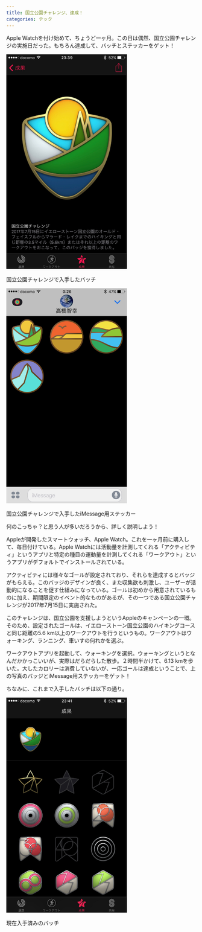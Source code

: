 ```yaml
---
title: 国立公園チャレンジ、達成！
categories: テック
---
```

Apple Watchを付け始めて、ちょうど一ヶ月。この日は偶然、国立公園チャレンジの実施日だった。もちろん達成して、バッチとステッカーをゲット！

<div class="post-img">
<a href="/assets/images/20170716a/IMG_1241.jpeg">
<img src="/assets/images/20170716a/IMG_1241.jpeg" width="320px">
</a>
<p>国立公園チャレンジで入手したバッチ</p>
</div>

<div class="post-img">
<a href="/assets/images/20170716a/IMG_1244.jpeg">
<img src="/assets/images/20170716a/IMG_1244.jpeg" width="320px">
</a>
<p>国立公園チャレンジで入手したiMessage用ステッカー</p>
</div>

何のこっちゃ？と思う人が多いだろうから、詳しく説明しよう！

Appleが開発したスマートウォッチ、Apple Watch。これを一ヶ月前に購入して、毎日付けている。Apple Watchには活動量を計測してくれる「アクティビティ」というアプリと特定の種目の運動量を計測してくれる「ワークアウト」というアプリがデフォルトでインストールされている。

アクティビティには様々なゴールが設定されており、それらを達成するとバッジがもらえる。このバッジのデザインが良く、また収集欲も刺激し、ユーザーが活動的になることを促す仕組みになっている。ゴールは初めから用意されているものに加え、期間限定のイベント的なものがあるが、その一つである国立公園チャレンジが2017年7月15日に実施された。

このチャレンジは、国立公園を支援しようというAppleのキャンペーンの一環。そのため、設定されたゴールは、イエローストーン国立公園のハイキングコースと同じ距離の5.6 km以上のワークアウトを行うというもの。ワークアウトはウォーキング、ランニング、車いすの何れかを選ぶ。

ワークアウトアプリを起動して、ウォーキングを選択。ウォーキングというとなんだかかっこいいが、実際はだらだらした散歩。２時間半かけて、6.13 kmを歩いた。大したカロリーは消費していないが、一応ゴールは達成ということで、上の写真のバッジとiMessage用ステッカーをゲット！

ちなみに、これまで入手したバッチは以下の通り。

<div class="post-img">
<a href="/assets/images/20170716a/IMG_1243.jpeg">
<img src="/assets/images/20170716a/IMG_1243.jpeg" width="320px">
</a>
<p>現在入手済みのバッチ</p>
</div>
